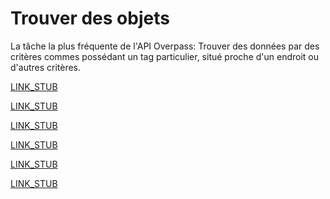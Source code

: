 Trouver des objets
==================

La tâche la plus fréquente de l'API Overpass:
Trouver des données par des critères commes possédant un tag particulier, situé proche d'un endroit ou d'autres critères.

[LINK_STUB](nominatim.md)

[LINK_STUB](per_tag.md)

[LINK_STUB](chaining.md)

[LINK_STUB](union.md)

[LINK_STUB](lrs.md)

[LINK_STUB](misc_criteria.md)
